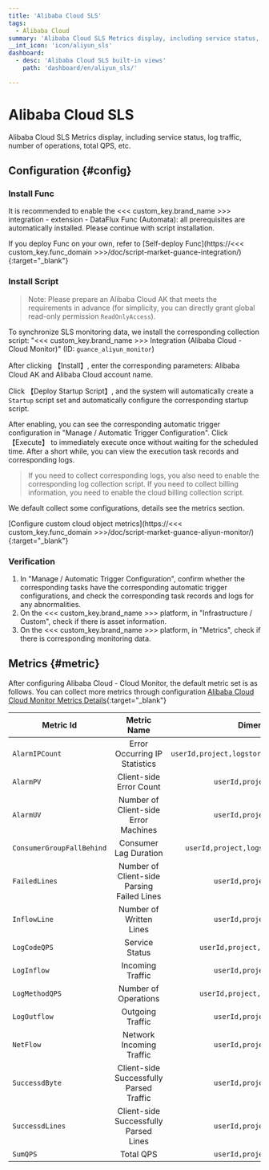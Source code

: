 ```yaml
---
title: 'Alibaba Cloud SLS'
tags: 
  - Alibaba Cloud
summary: 'Alibaba Cloud SLS Metrics display, including service status, log traffic, number of operations, total QPS, etc.'
__int_icon: 'icon/aliyun_sls'
dashboard:
  - desc: 'Alibaba Cloud SLS built-in views'
    path: 'dashboard/en/aliyun_sls/'

---
```


<!-- markdownlint-disable MD025 -->
# Alibaba Cloud SLS
<!-- markdownlint-enable -->

Alibaba Cloud SLS Metrics display, including service status, log traffic, number of operations, total QPS, etc.


## Configuration {#config}

### Install Func

It is recommended to enable the <<< custom_key.brand_name >>> integration - extension - DataFlux Func (Automata): all prerequisites are automatically installed. Please continue with script installation.

If you deploy Func on your own, refer to [Self-deploy Func](https://<<< custom_key.func_domain >>>/doc/script-market-guance-integration/){:target="_blank"}



### Install Script

> Note: Please prepare an Alibaba Cloud AK that meets the requirements in advance (for simplicity, you can directly grant global read-only permission `ReadOnlyAccess`).

To synchronize SLS monitoring data, we install the corresponding collection script: "<<< custom_key.brand_name >>> Integration (Alibaba Cloud - Cloud Monitor)" (ID: `guance_aliyun_monitor`)

After clicking 【Install】, enter the corresponding parameters: Alibaba Cloud AK and Alibaba Cloud account name.

Click 【Deploy Startup Script】, and the system will automatically create a `Startup` script set and automatically configure the corresponding startup script.

After enabling, you can see the corresponding automatic trigger configuration in "Manage / Automatic Trigger Configuration". Click 【Execute】 to immediately execute once without waiting for the scheduled time. After a short while, you can view the execution task records and corresponding logs.

> If you need to collect corresponding logs, you also need to enable the corresponding log collection script. If you need to collect billing information, you need to enable the cloud billing collection script.

We default collect some configurations, details see the metrics section.



[Configure custom cloud object metrics](https://<<< custom_key.func_domain >>>/doc/script-market-guance-aliyun-monitor/){:target="_blank"}


### Verification

1. In "Manage / Automatic Trigger Configuration", confirm whether the corresponding tasks have the corresponding automatic trigger configurations, and check the corresponding task records and logs for any abnormalities.
2. On the <<< custom_key.brand_name >>> platform, in "Infrastructure / Custom", check if there is asset information.
3. On the <<< custom_key.brand_name >>> platform, in "Metrics", check if there is corresponding monitoring data.

## Metrics {#metric}
After configuring Alibaba Cloud - Cloud Monitor, the default metric set is as follows. You can collect more metrics through configuration [Alibaba Cloud Cloud Monitor Metrics Details](https://help.aliyun.com/document_detail/163515.html){:target="_blank"}

| Metric Id               |    Metric Name     |                  Dimensions                  | Statistics | Unit         |
| ---- | :---:    | :----: | ---- | ---- |
| `AlarmIPCount`          |   Error Occurring IP Statistics   | `userId,project,logstore,alarm_type,source_ip` | Count      | Frequency    |
| `AlarmPV`               |   Client-side Error Count   |           `userId,project,logstore`           | Sum        | Frequency    |
| `AlarmUV`               |  Number of Client-side Error Machines  |           `userId,project,logstore`           | Count      | Frequency    |
| `ConsumerGroupFallBehind` |    Consumer Lag Duration    |    `userId,project,logstore,consumerGroup`    | Maximum    | Second       |
| `FailedLines`           | Number of Client-side Parsing Failed Lines |           `userId,project,logstore`           | Sum        | Lines        |
| `InflowLine`            |      Number of Written Lines      |           `userId,project,logstore`           | Sum        | Lines/Minute |
| `LogCodeQPS`            |      Service Status      |        `userId,project,logstore,status`        | Count      | Count        |
| `LogInflow`             |      Incoming Traffic      |           `userId,project,logstore`           | Sum        | bytes        |
| `LogMethodQPS`          |      Number of Operations      |        `userId,project,logstore,method`        | Count      | Count        |
| `LogOutflow`            |      Outgoing Traffic      |           `userId,project,logstore`           | Sum        | bytes        |
| `NetFlow`               |    Network Incoming Traffic    |           `userId,project,logstore`           | Sum        | bytes        |
| `SuccessdByte`          | Client-side Successfully Parsed Traffic |           `userId,project,logstore`           | Sum        | bytes        |
| `SuccessdLines`         | Client-side Successfully Parsed Lines |           `userId,project,logstore`           | Sum        | Lines        |
| `SumQPS`                |      Total QPS       |           `userId,project,logstore`           | Count      | Count        |